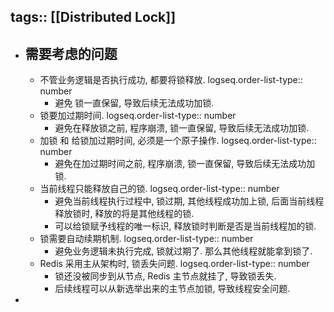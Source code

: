 tags:: [[Distributed Lock]]
---

- ## 需要考虑的问题
	- 不管业务逻辑是否执行成功, 都要将锁释放.
	  logseq.order-list-type:: number
		- 避免 锁一直保留, 导致后续无法成功加锁.
	- 锁要加过期时间.
	  logseq.order-list-type:: number
		- 避免在释放锁之前, 程序崩溃, 锁一直保留, 导致后续无法成功加锁.
	- 加锁 和 给锁加过期时间, 必须是一个原子操作.
	  logseq.order-list-type:: number
		- 避免在加过期时间之前, 程序崩溃, 锁一直保留, 导致后续无法成功加锁.
	- 当前线程只能释放自己的锁.
	  logseq.order-list-type:: number
		- 避免当前线程执行过程中, 锁过期, 其他线程成功加上锁, 后面当前线程释放锁时, 释放的将是其他线程的锁.
		- 可以给锁赋予线程的唯一标识, 释放锁时判断是否是当前线程加的锁.
	- 锁需要自动续期机制.
	  logseq.order-list-type:: number
		- 避免业务逻辑未执行完成, 锁就过期了. 那么其他线程就能拿到锁了.
	- Redis 采用主从架构时, 锁丢失问题.
	  logseq.order-list-type:: number
		- 锁还没被同步到从节点, Redis 主节点就挂了, 导致锁丢失.
		- 后续线程可以从新选举出来的主节点加锁, 导致线程安全问题.
-
